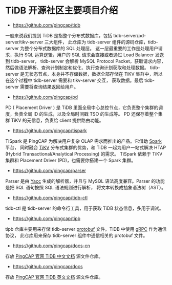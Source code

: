 # TiDB 开源社区主要项目介绍 

* https://github.com/pingcap/tidb  

一般来说我们提到 TiDB 是指整个分布式数据库，包括 tidb-server/pd-server/tikv-server 三大组件，
此仓库为 tidb-server 组件的源码仓库，tidb-server 为整个分布式数据库的 SQL 处理层。 
这一层最重要的工作是处理用户请求，执行 SQL 运算逻辑，用户的 SQL 请求会直接或者通过 Load Balancer 发送到 tidb-server，
tidb-server 会解析 MySQL Protocol Packet，获取请求内容，然后做语法解析、查询计划制定和优化、执行查询计划获取和处理数据。
tidb-server 是无状态节点，本身并不存储数据，数据全部存储在 TiKV 集群中，所以在这个过程中 tidb-server 需要和 tikv-server 交互，
获取数据。最后 tidb-server 需要将查询结果返回给用户。 

* https://github.com/pingcap/pd 

PD ( Placement Driver ) 是 TiDB 里面全局中心总控节点，它负责整个集群的调度，负责全局 ID 的生成，以及全局时间戳 TSO 的生成等。
PD 还保存着整个集群 TiKV 的元信息，负责给 client 提供路由功能。

* https://github.com/pingcap/tispark  

TiSpark 是 PingCAP 为解决用户复杂 OLAP 需求而推出的产品。它借助 [Spark](https://spark.apache.org/) 平台，
同时融合 [TiKV](https://github.com/tikv/tikv) 分布式集群的优势，和 TiDB 一起为用户一站式解决 HTAP (Hybrid Transactional/Analytical Processing) 的需求。
TiSpark 依赖于 TiKV 集群和 Placement Driver (PD)，也需要你搭建一个 Spark 集群。

* https://github.com/pingcap/parser  

Parser 是由 [Yacc](http://dinosaur.compilertools.net/) 生成的解析器，并且与 MySQL 语法高度兼容。Parser 的功能是把 SQL 语句按照 SQL 语法规则进行解析，
将文本转换成抽象语法树（AST）。

* https://github.com/pingcap/tidb-ctl  

tidb-ctl 是 tidb-server 的命令行工具，用于获取 TiDB 状态信息，多用于调试。

* https://github.com/pingcap/tipb 

tipb 仓库主要用来存储 tidb-server [protobuf](https://developers.google.com/protocol-buffers) 文件。TiDB 中使用 [gRPC](https://grpc.io/) 作为通信协议，
此仓库用来保存 tidb-server 组件中通信相关的 protobuf 文件。

* https://github.com/pingcap/docs-cn

存放 [PingCAP 官网 TiDB 中文文档](https://pingcap.com/docs-cn/stable/) 源文件仓库。

* https://github.com/pingcap/docs   

存放 [PingCAP 官网 TiDB 英文文档](https://pingcap.com/docs/stable/) 源文件仓库。